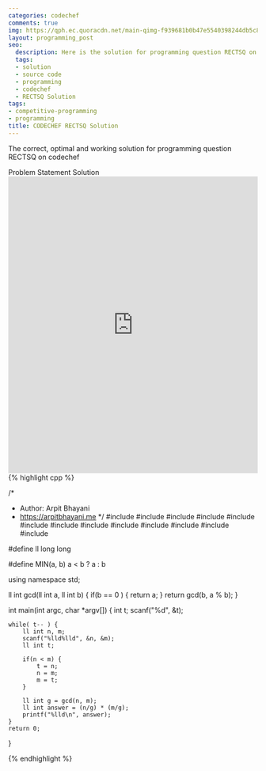 ```yaml
---
categories: codechef
comments: true
img: https://qph.ec.quoracdn.net/main-qimg-f939681b0b47e5540398244db5c8966f?convert_to_webp=true
layout: programming_post
seo:
  description: Here is the solution for programming question RECTSQ on codechef
  tags:
  - solution
  - source code
  - programming
  - codechef
  - RECTSQ Solution
tags:
- competitive-programming
- programming
title: CODECHEF RECTSQ Solution
---
```

The correct, optimal and working solution for programming question RECTSQ on codechef

<div class="ui secondary pointing large menu">
  <a class="grey item" data-tab="problem-statement">
    Problem Statement
  </a>
  <a class="active item grey" data-tab="solution">
    Solution
  </a>
</div>
<div class="ui bottom attached tab" data-tab="problem-statement">
    <iframe src="https://www.codechef.com/problems/RECTSQ" width="100%" height="600px" style="overflow: scroll; border: none;"></iframe>
</div>
<div class="ui bottom attached active tab" data-tab="solution">
{% highlight cpp %}

/*
 *  Author: Arpit Bhayani
 *  https://arpitbhayani.me
 */
#include <cmath>
#include <cstdio>
#include <cstdlib>
#include <climits>
#include <deque>
#include <iostream>
#include <list>
#include <limits>
#include <map>
#include <queue>
#include <set>
#include <stack>
#include <vector>

#define ll long long

#define MIN(a, b) a < b ? a : b

using namespace std;

ll int gcd(ll int a, ll int b) {
    if(b == 0 ) {
        return a;
    }
    return gcd(b, a % b);
}

int main(int argc, char *argv[]) {
    int t;
    scanf("%d", &t);

    while( t-- ) {
        ll int n, m;
        scanf("%lld%lld", &n, &m);
        ll int t;

        if(n < m) {
            t = n;
            n = m;
            m = t;
        }

        ll int g = gcd(n, m);
        ll int answer = (n/g) * (m/g);
        printf("%lld\n", answer);
    }
    return 0;
}


{% endhighlight %}
</div>
